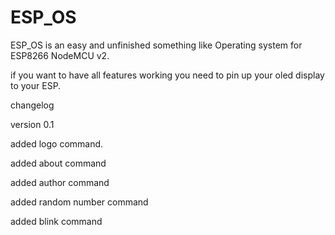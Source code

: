 # ESP_OS 
ESP_OS is an easy and unfinished something like Operating system for ESP8266 NodeMCU v2.

if you want to have all features working you need to pin up your oled display to your ESP.

changelog

version 0.1 

added logo command.

added about command

added author command

added random number command

added blink command
